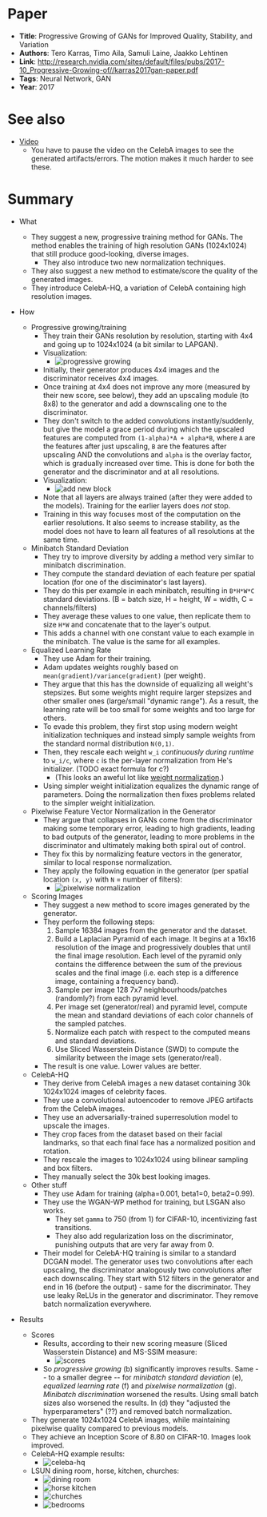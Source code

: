# Paper

* **Title**: Progressive Growing of GANs for Improved Quality, Stability, and Variation
* **Authors**: Tero Karras, Timo Aila, Samuli Laine, Jaakko Lehtinen
* **Link**: http://research.nvidia.com/sites/default/files/pubs/2017-10_Progressive-Growing-of//karras2017gan-paper.pdf
* **Tags**: Neural Network, GAN
* **Year**: 2017

# See also

* [Video](https://www.youtube.com/watch?v=XOxxPcy5Gr4)
  * You have to pause the video on the CelebA images to see the generated artifacts/errors. The motion makes it much harder to see these.

# Summary

* What
  * They suggest a new, progressive training method for GANs.
    The method enables the training of high resolution GANs (1024x1024) that still produce good-looking, diverse images.
    * They also introduce two new normalization techniques.
  * They also suggest a new method to estimate/score the quality of the generated images.
  * They introduce CelebA-HQ, a variation of CelebA containing high resolution images.

* How
  * Progressive growing/training
    * They train their GANs resolution by resolution, starting with 4x4 and going up to 1024x1024 (a bit similar to LAPGAN).
    * Visualization:
      * ![progressive growing](images/Progressive_Growing_of_GANs/progressive_growing.jpg?raw=true "progressive growing")
    * Initially, their generator produces 4x4 images and the discriminator receives 4x4 images.
    * Once training at 4x4 does not improve any more (measured by their new score, see below), they add an upscaling module (to 8x8) to the generator and add a downscaling one to the discriminator.
    * They don't switch to the added convolutions instantly/suddenly,
      but give the model a grace period during which the upscaled features are computed from `(1-alpha)*A + alpha*B`,
      where `A` are the features after just upscaling, `B` are the features after upscaling AND the convolutions
      and `alpha` is the overlay factor, which is gradually increased over time.
      This is done for both the generator and the discriminator and at all resolutions.
    * Visualization:
      * ![add new block](images/Progressive_Growing_of_GANs/add_new_block.jpg?raw=true "add new block")
    * Note that all layers are always trained (after they were added to the models). Training for the earlier layers does *not* stop.
    * Training in this way focuses most of the computation on the earlier resolutions.
      It also seems to increase stability, as the model does not have to learn all features of all resolutions at the same time.
  * Minibatch Standard Deviation
    * They try to improve diversity by adding a method very similar to minibatch discrimination.
    * They compute the standard deviation of each feature per spatial location (for one of the disciminator's last layers).
    * They do this per example in each minibatch, resulting in `B*H*W*C` standard deviations. (B = batch size, H = height, W = width, C = channels/filters)
    * They average these values to one value, then replicate them to size `H*W` and concatenate that to the layer's output.
    * This adds a channel with one constant value to each example in the minibatch. The value is the same for all examples.
  * Equalized Learning Rate
    * They use Adam for their training.
    * Adam updates weights roughly based on `mean(gradient)/variance(gradient)` (per weight).
    * They argue that this has the downside of equalizing all weight's stepsizes.
      But some weights might require larger stepsizes and other smaller ones (large/small "dynamic range").
      As a result, the learning rate will be too small for some weights and too large for others.
    * To evade this problem, they first stop using modern weight initialization techniques and instead simply sample weights from the standard normal distribution `N(0,1)`.
    * Then, they rescale each weight `w_i` *continuously during runtime* to `w_i/c`, where `c` is the per-layer normalization from He's initializer. (TODO exact formula for c?)
      * (This looks an aweful lot like [weight normalization](On_The_Effects_of_BN_and_WN_in_GANs.md).)
    * Using simpler weight initialization equalizes the dynamic range of parameters. Doing the normalization then fixes problems related to the simpler weight initialization.
  * Pixelwise Feature Vector Normalization in the Generator
    * They argue that collapses in GANs come from the discriminator making some temporary error, leading to high gradients, leading to bad outputs of the generator, leading to more problems in the discriminator and ultimately making both spiral out of control.
    * They fix this by normalizing feature vectors in the generator, similar to local response normalization.
    * They apply the following equation in the generator (per spatial location `(x, y)` with `N` = number of filters):
      * ![pixelwise normalization](images/Progressive_Growing_of_GANs/pixelwise.jpg?raw=true "pixelwise normalization")
  * Scoring Images
    * They suggest a new method to score images generated by the generator.
    * They perform the following steps:
      1. Sample 16384 images from the generator and the dataset.
      2. Build a Laplacian Pyramid of each image.
         It begins at a 16x16 resolution of the image and progressively doubles that until the final image resolution.
         Each level of the pyramid only contains the difference between the sum of the previous scales and the final image (i.e. each step is a difference image, containing a frequency band).
      3. Sample per image 128 7x7 neighbourhoods/patches (randomly?) from each pyramid level.
      4. Per image set (generator/real) and pyramid level, compute the mean and standard deviations of each color channels of the sampled patches.
      5. Normalize each patch with respect to the computed means and standard deviations.
      6. Use Sliced Wasserstein Distance (SWD) to compute the similarity between the image sets (generator/real).
    * The result is one value. Lower values are better.
  * CelebA-HQ
    * They derive from CelebA images a new dataset containing 30k 1024x1024 images of celebrity faces.
    * They use a convolutional autoencoder to remove JPEG artifacts from the CelebA images.
    * They use an adversarially-trained superresolution model to upscale the images.
    * They crop faces from the dataset based on their facial landmarks, so that each final face has a normalized position and rotation.
    * They rescale the images to 1024x1024 using bilinear sampling and box filters.
    * They manually select the 30k best looking images.
  * Other stuff
    * They use Adam for training (alpha=0.001, beta1=0, beta2=0.99).
    * They use the WGAN-WP method for training, but LSGAN also works.
      * They set `gamma` to 750 (from 1) for CIFAR-10, incentivizing fast transitions.
      * They also add regularization loss on the discriminator, punishing outputs that are very far away from 0.
    * Their model for CelebA-HQ training is similar to a standard DCGAN model.
      The generator uses two convolutions after each upscaling, the discriminator analogously two convolutions after each downscaling.
      They start with 512 filters in the generator and end in 16 (before the output) - same for the discriminator.
      They use leaky ReLUs in the generator and discriminator.
      They remove batch normalization everywhere.

* Results
  * Scores
    * Results, according to their new scoring measure (Sliced Wasserstein Distance) and MS-SSIM measure:
      * ![scores](images/Progressive_Growing_of_GANs/scores.jpg?raw=true "scores")
    * So *progressive growing* (b) significantly improves results.
      Same -- to a smaller degree -- for *minibatch standard deviation* (e), *equalized learning rate* (f) and *pixelwise normalization* (g).
      *Minibatch discrimination* worsened the results.
      Using small batch sizes also worsened the results.
      In (d) they "adjusted the hyperparameters" (??) and removed batch normalization.
  * They generate 1024x1024 CelebA images, while maintaining pixelwise quality compared to previous models.
  * They achieve an Inception Score of 8.80 on CIFAR-10. Images look improved.
  * CelebA-HQ example results:
    * ![celeba-hq](images/Progressive_Growing_of_GANs/celeba.jpg?raw=true "celeba-hq")
  * LSUN dining room, horse, kitchen, churches:
    * ![dining room](images/Progressive_Growing_of_GANs/dining_room.jpg?raw=true "dining room")
    * ![horse kitchen](images/Progressive_Growing_of_GANs/horse_kitchen.jpg?raw=true "horse kitchen")
    * ![churches](images/Progressive_Growing_of_GANs/churches.jpg?raw=true "churches")
    * ![bedrooms](images/Progressive_Growing_of_GANs/bedrooms.jpg?raw=true "bedrooms")

